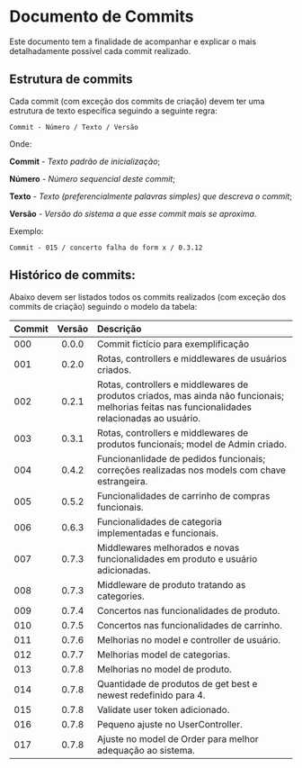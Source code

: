 # Documento de Commits
Este documento tem a finalidade de acompanhar e explicar o mais detalhadamente possível cada commit realizado. 

## Estrutura de commits
Cada commit (com exceção dos commits de criação) devem ter uma estrutura de texto específica seguindo a seguinte regra:

`Commit - Número / Texto / Versão`

Onde:

**Commit** - *Texto padrão de inicialização*;

**Número** - *Número sequencial deste commit*;

**Texto** - *Texto (preferencialmente palavras simples) que descreva o commit*;

**Versão** - *Versão do sistema a que esse commit mais se aproxima*.

Exemplo: 

`Commit - 015 / concerto falha do form x / 0.3.12`

## Histórico de commits:
Abaixo devem ser listados todos os commits realizados (com exceção dos commits de criação) seguindo o modelo da tabela:

| Commit | Versão | Descrição |
|:----------|:----------:|:----------|
| 000 | 0.0.0 | Commit fictício para exemplificação | 
| 001 | 0.2.0 | Rotas, controllers e middlewares de usuários criados. |
| 002 | 0.2.1 | Rotas, controllers e middlewares de produtos criados, mas ainda não funcionais; melhorias feitas nas funcionalidades relacionadas ao usuário. |
| 003 | 0.3.1 | Rotas, controllers e middlewares de produtos funcionais; model de Admin criado. |
| 004 | 0.4.2 | Funcionanlidade de pedidos funcionais; correções realizadas nos models com chave estrangeira. |
| 005 | 0.5.2 | Funcionalidades de carrinho de compras funcionais. |
| 006 | 0.6.3 | Funcionalidades de categoria implementadas e funcionais. |
| 007 | 0.7.3 | Middlewares melhorados e novas funcionalidades em produto e usuário adicionadas. |
| 008 | 0.7.3 | Middleware de produto tratando as categories. |
| 009 | 0.7.4 | Concertos nas funcionalidades de produto. |
| 010 | 0.7.5 | Concertos nas funcionalidades de carrinho. |
| 011 | 0.7.6 | Melhorias no model e controller de usuário. |
| 012 | 0.7.7 | Melhorias model de categorias. |
| 013 | 0.7.8 | Melhorias no model de produto. |
| 014 | 0.7.8 | Quantidade de produtos de get best e newest redefinido para 4. |
| 015 | 0.7.8 | Validate user token adicionado. |
| 016 | 0.7.8 | Pequeno ajuste no UserController. |
| 017 | 0.7.8 | Ajuste no model de Order para melhor adequação ao sistema. |